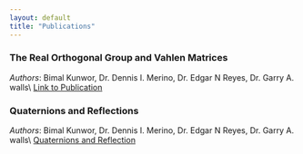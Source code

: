 ```yaml
---
layout: default
title: "Publications"
---
```


### The Real Orthogonal Group and Vahlen Matrices
_Authors_: Bimal Kunwor, Dr. Dennis I. Merino, Dr. Edgar N Reyes, Dr. Garry A. walls\\
[Link to Publication](https://journals.upd.edu.ph/index.php/sciencediliman/search/authors/view?firstName=Bimal&middleName=&lastName=Kunwor&affiliation=Louisiana%20State%20University&country=US)

### Quaternions and Reflections
_Authors_: Bimal Kunwor, Dr. Dennis I. Merino, Dr. Edgar N Reyes, Dr. Garry A. walls\\
[Quaternions and Reflection](./files/QuaternionsAndReflections.pdf)
